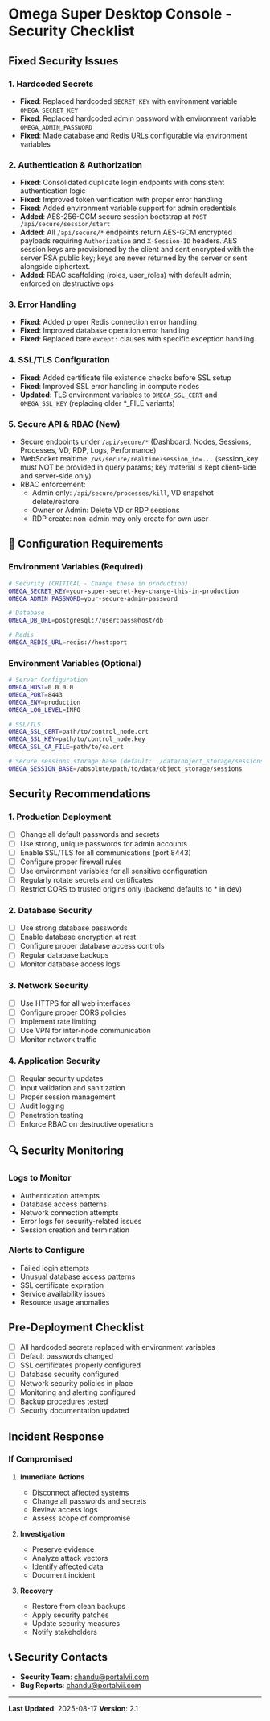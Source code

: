 # Omega Super Desktop Console - Security Checklist

## Fixed Security Issues

### 1. Hardcoded Secrets

- **Fixed**: Replaced hardcoded `SECRET_KEY` with environment variable `OMEGA_SECRET_KEY`
- **Fixed**: Replaced hardcoded admin password with environment variable `OMEGA_ADMIN_PASSWORD`
- **Fixed**: Made database and Redis URLs configurable via environment variables

### 2. Authentication & Authorization

- **Fixed**: Consolidated duplicate login endpoints with consistent authentication logic
- **Fixed**: Improved token verification with proper error handling
- **Fixed**: Added environment variable support for admin credentials
- **Added**: AES-256-GCM secure session bootstrap at `POST /api/secure/session/start`
- **Added**: All `/api/secure/*` endpoints return AES-GCM encrypted payloads requiring `Authorization` and `X-Session-ID` headers. AES session keys are provisioned by the client and sent encrypted with the server RSA public key; keys are never returned by the server or sent alongside ciphertext.
- **Added**: RBAC scaffolding (roles, user_roles) with default admin; enforced on destructive ops

### 3. Error Handling

- **Fixed**: Added proper Redis connection error handling
- **Fixed**: Improved database operation error handling
- **Fixed**: Replaced bare `except:` clauses with specific exception handling

### 4. SSL/TLS Configuration

- **Fixed**: Added certificate file existence checks before SSL setup
- **Fixed**: Improved SSL error handling in compute nodes
- **Updated**: TLS environment variables to `OMEGA_SSL_CERT` and `OMEGA_SSL_KEY` (replacing older *_FILE variants)

### 5. Secure API & RBAC (New)

- Secure endpoints under `/api/secure/*` (Dashboard, Nodes, Sessions, Processes, VD, RDP, Logs, Performance)
- WebSocket realtime: `/ws/secure/realtime?session_id=...` (session_key must NOT be provided in query params; key material is kept client-side and server-side only)
- RBAC enforcement:
  - Admin only: `/api/secure/processes/kill`, VD snapshot delete/restore
  - Owner or Admin: Delete VD or RDP sessions
  - RDP create: non-admin may only create for own user

## 🔧 Configuration Requirements

### Environment Variables (Required)

```bash
# Security (CRITICAL - Change these in production)
OMEGA_SECRET_KEY=your-super-secret-key-change-this-in-production
OMEGA_ADMIN_PASSWORD=your-secure-admin-password

# Database
OMEGA_DB_URL=postgresql://user:pass@host/db

# Redis
OMEGA_REDIS_URL=redis://host:port
```

### Environment Variables (Optional)

```bash
# Server Configuration
OMEGA_HOST=0.0.0.0
OMEGA_PORT=8443
OMEGA_ENV=production
OMEGA_LOG_LEVEL=INFO

# SSL/TLS
OMEGA_SSL_CERT=path/to/control_node.crt
OMEGA_SSL_KEY=path/to/control_node.key
OMEGA_SSL_CA_FILE=path/to/ca.crt

# Secure sessions storage base (default: ./data/object_storage/sessions)
OMEGA_SESSION_BASE=/absolute/path/to/data/object_storage/sessions
```

## Security Recommendations

### 1. Production Deployment

- [ ] Change all default passwords and secrets
- [ ] Use strong, unique passwords for admin accounts
- [ ] Enable SSL/TLS for all communications (port 8443)
- [ ] Configure proper firewall rules
- [ ] Use environment variables for all sensitive configuration
- [ ] Regularly rotate secrets and certificates
- [ ] Restrict CORS to trusted origins only (backend defaults to * in dev)

### 2. Database Security

- [ ] Use strong database passwords
- [ ] Enable database encryption at rest
- [ ] Configure proper database access controls
- [ ] Regular database backups
- [ ] Monitor database access logs

### 3. Network Security

- [ ] Use HTTPS for all web interfaces
- [ ] Configure proper CORS policies
- [ ] Implement rate limiting
- [ ] Use VPN for inter-node communication
- [ ] Monitor network traffic

### 4. Application Security

- [ ] Regular security updates
- [ ] Input validation and sanitization
- [ ] Proper session management
- [ ] Audit logging
- [ ] Penetration testing
- [ ] Enforce RBAC on destructive operations

## 🔍 Security Monitoring

### Logs to Monitor

- Authentication attempts
- Database access patterns
- Network connection attempts
- Error logs for security-related issues
- Session creation and termination

### Alerts to Configure

- Failed login attempts
- Unusual database access patterns
- SSL certificate expiration
- Service availability issues
- Resource usage anomalies

## Pre-Deployment Checklist

- [ ] All hardcoded secrets replaced with environment variables
- [ ] Default passwords changed
- [ ] SSL certificates properly configured
- [ ] Database security configured
- [ ] Network security policies in place
- [ ] Monitoring and alerting configured
- [ ] Backup procedures tested
- [ ] Security documentation updated

## Incident Response

### If Compromised

1. **Immediate Actions**
   - Disconnect affected systems
   - Change all passwords and secrets
   - Review access logs
   - Assess scope of compromise

2. **Investigation**
   - Preserve evidence
   - Analyze attack vectors
   - Identify affected data
   - Document incident

3. **Recovery**
   - Restore from clean backups
   - Apply security patches
   - Update security measures
   - Notify stakeholders

## 📞 Security Contacts

- **Security Team**: <chandu@portalvii.com>
- **Bug Reports**: <chandu@portalvii.com>

---

**Last Updated**: 2025-08-17
**Version**: 2.1
